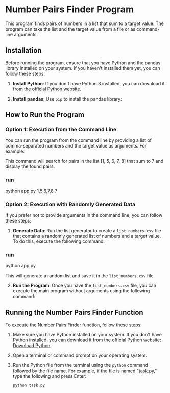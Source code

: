 # Number Pairs Finder Program

This program finds pairs of numbers in a list that sum to a target value. The program can take the list and the target value from a file or as command-line arguments.

## Installation

Before running the program, ensure that you have Python and the pandas library installed on your system. If you haven't installed them yet, you can follow these steps:

1. **Install Python**: If you don't have Python 3 installed, you can download it from [the official Python website](https://www.python.org/downloads/).

2. **Install pandas**: Use `pip` to install the pandas library:

## How to Run the Program

### Option 1: Execution from the Command Line

You can run the program from the command line by providing a list of comma-separated numbers and the target value as arguments. For example:


This command will search for pairs in the list [1, 5, 6, 7, 8] that sum to 7 and display the found pairs.
### run
python app.py 1,5,6,7,8 7

### Option 2: Execution with Randomly Generated Data

If you prefer not to provide arguments in the command line, you can follow these steps:

1. **Generate Data**: Run the list generator to create a `list_numbers.csv` file that contains a randomly generated list of numbers and a target value. To do this, execute the following command:
### run
python app.py 


This will generate a random list and save it in the `list_numbers.csv` file.

2. **Run the Program**: Once you have the `list_numbers.csv` file, you can execute the main program without arguments using the following command:


## Running the Number Pairs Finder Function

To execute the Number Pairs Finder function, follow these steps:

1. Make sure you have Python installed on your system. If you don't have Python installed, you can download it from the official Python website: [Download Python](https://www.python.org/downloads/).

2. Open a terminal or command prompt on your operating system.

4. Run the Python file from the terminal using the `python` command followed by the file name. For example, if the file is named "task.py," type the following and press Enter:

   ```bash
   python task.py